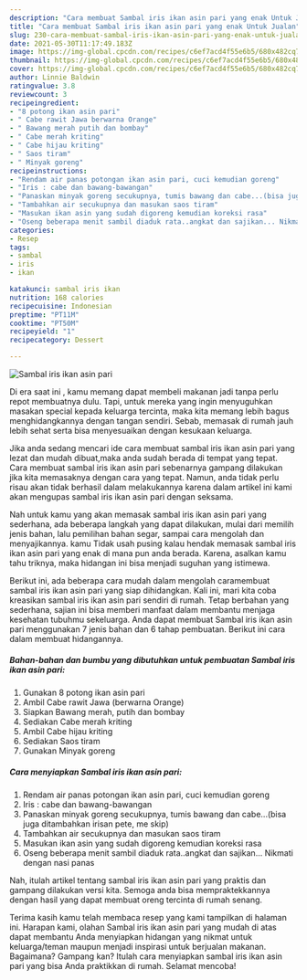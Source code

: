 ```yaml
---
description: "Cara membuat Sambal iris ikan asin pari yang enak Untuk Jualan"
title: "Cara membuat Sambal iris ikan asin pari yang enak Untuk Jualan"
slug: 230-cara-membuat-sambal-iris-ikan-asin-pari-yang-enak-untuk-jualan
date: 2021-05-30T11:17:49.183Z
image: https://img-global.cpcdn.com/recipes/c6ef7acd4f55e6b5/680x482cq70/sambal-iris-ikan-asin-pari-foto-resep-utama.jpg
thumbnail: https://img-global.cpcdn.com/recipes/c6ef7acd4f55e6b5/680x482cq70/sambal-iris-ikan-asin-pari-foto-resep-utama.jpg
cover: https://img-global.cpcdn.com/recipes/c6ef7acd4f55e6b5/680x482cq70/sambal-iris-ikan-asin-pari-foto-resep-utama.jpg
author: Linnie Baldwin
ratingvalue: 3.8
reviewcount: 3
recipeingredient:
- "8 potong ikan asin pari"
- " Cabe rawit Jawa berwarna Orange"
- " Bawang merah putih dan bombay"
- " Cabe merah kriting"
- " Cabe hijau kriting"
- " Saos tiram"
- " Minyak goreng"
recipeinstructions:
- "Rendam air panas potongan ikan asin pari, cuci kemudian goreng"
- "Iris : cabe dan bawang-bawangan"
- "Panaskan minyak goreng secukupnya, tumis bawang dan cabe...(bisa juga ditambahkan irisan pete, me skip)"
- "Tambahkan air secukupnya dan masukan saos tiram"
- "Masukan ikan asin yang sudah digoreng kemudian koreksi rasa"
- "Oseng beberapa menit sambil diaduk rata..angkat dan sajikan... Nikmati dengan nasi panas"
categories:
- Resep
tags:
- sambal
- iris
- ikan

katakunci: sambal iris ikan 
nutrition: 168 calories
recipecuisine: Indonesian
preptime: "PT11M"
cooktime: "PT50M"
recipeyield: "1"
recipecategory: Dessert

---
```



![Sambal iris ikan asin pari](https://img-global.cpcdn.com/recipes/c6ef7acd4f55e6b5/680x482cq70/sambal-iris-ikan-asin-pari-foto-resep-utama.jpg)

Di era  saat ini , kamu memang dapat membeli makanan jadi tanpa perlu repot membuatnya dulu. Tapi, untuk mereka yang ingin menyuguhkan masakan special kepada keluarga tercinta, maka kita memang lebih bagus menghidangkannya dengan tangan sendiri. Sebab, memasak di rumah jauh lebih sehat serta bisa menyesuaikan dengan kesukaan keluarga.

Jika anda sedang mencari ide cara membuat sambal iris ikan asin pari yang lezat dan mudah dibuat,maka anda sudah berada di tempat yang tepat. Cara membuat sambal iris ikan asin pari  sebenarnya gampang dilakukan jika kita memasaknya dengan cara yang tepat. Namun, anda tidak perlu risau akan tidak berhasil dalam melakukannya 
karena dalam artikel ini kami akan mengupas sambal iris ikan asin pari dengan seksama.  



Nah untuk kamu yang akan memasak sambal iris ikan asin pari yang sederhana, ada beberapa langkah yang dapat dilakukan, mulai dari memilih jenis bahan, lalu pemilihan bahan segar, sampai cara mengolah dan menyajikannya. kamu Tidak usah pusing kalau hendak memasak sambal iris ikan asin pari yang enak di mana pun anda berada. Karena, asalkan kamu  tahu triknya, maka hidangan ini bisa menjadi suguhan yang istimewa.

Berikut ini, ada beberapa cara mudah dalam mengolah caramembuat sambal iris ikan asin pari yang siap dihidangkan. Kali ini, mari kita coba kreasikan sambal iris ikan asin pari sendiri di rumah. Tetap berbahan yang sederhana, sajian ini bisa memberi manfaat dalam membantu menjaga kesehatan tubuhmu sekeluarga. Anda dapat membuat Sambal iris ikan asin pari menggunakan 7 jenis bahan dan 6 tahap pembuatan. Berikut ini cara dalam membuat hidangannya.

<!--inarticleads1-->

##### Bahan-bahan dan bumbu yang dibutuhkan untuk pembuatan Sambal iris ikan asin pari:

1. Gunakan 8 potong ikan asin pari
1. Ambil  Cabe rawit Jawa (berwarna Orange)
1. Siapkan  Bawang merah, putih dan bombay
1. Sediakan  Cabe merah kriting
1. Ambil  Cabe hijau kriting
1. Sediakan  Saos tiram
1. Gunakan  Minyak goreng




<!--inarticleads2-->

##### Cara menyiapkan Sambal iris ikan asin pari:

1. Rendam air panas potongan ikan asin pari, cuci kemudian goreng
1. Iris : cabe dan bawang-bawangan
1. Panaskan minyak goreng secukupnya, tumis bawang dan cabe...(bisa juga ditambahkan irisan pete, me skip)
1. Tambahkan air secukupnya dan masukan saos tiram
1. Masukan ikan asin yang sudah digoreng kemudian koreksi rasa
1. Oseng beberapa menit sambil diaduk rata..angkat dan sajikan... Nikmati dengan nasi panas




Nah, itulah artikel tentang  sambal iris ikan asin pari  yang praktis dan gampang dilakukan versi kita. Semoga anda bisa mempraktekkannya dengan hasil yang dapat membuat oreng tercinta di rumah senang. 

Terima kasih kamu telah membaca resep yang kami tampilkan di halaman ini. Harapan kami, olahan  Sambal iris ikan asin pari yang mudah di atas dapat membantu Anda menyiapkan hidangan yang nikmat untuk keluarga/teman maupun menjadi inspirasi untuk berjualan makanan. Bagaimana? Gampang kan? Itulah cara menyiapkan sambal iris ikan asin pari yang bisa Anda praktikkan di rumah. Selamat mencoba!

